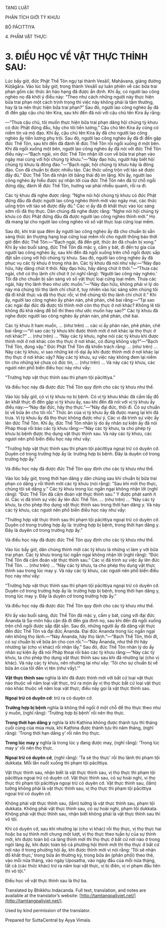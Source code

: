  

TẠNG LUẬT

PHÂN TÍCH GIỚI TỲ KHƯU

BỘ PĀCITTIYA

4\. PHẨM VẬT THỰC:

# 3\. ĐIỀU HỌC VỀ VẬT THỰC THỈNH SAU:

Lúc bấy giờ, đức Phật Thế Tôn ngự tại thành Vesālī, Mahāvana, giảng đường Kūṭāgāra. Vào lúc bấy giờ, trong thành Vesālī sự luân phiên về các bữa trai phạn gồm các thức ăn hảo hạng đã được ấn định. Khi ấy, có người lao công nghèo nọ đã khởi ý điều này: “Theo như cách những người này thực hiện bữa trai phạn một cách trịnh trọng thì việc này không phải là tầm thường, hay là ta nên thực hiện bữa trai phạn?” Sau đó, người lao công nghèo ấy đã đi đến gặp cậu chủ tên Kira, sau khi đến đã nói với cậu chủ tên Kira ấy rằng:

—“Thưa cậu chủ, tôi muốn thực hiện bữa trai phạn dâng hội chúng tỳ khưu có đức Phật đứng đầu, hãy cho tôi tiền lương.” Cậu chủ tên Kira ấy cũng có niềm tin và mộ đạo. Khi ấy, cậu chủ tên Kira ấy đã cho người lao công nghèo ấy tiền lương phụ trội. Sau đó, người lao công nghèo ấy đã đi đến gặp đức Thế Tôn, sau khi đến đã đảnh lễ đức Thế Tôn rồi ngồi xuống ở một bên. Khi đã ngồi xuống một bên, người lao công nghèo ấy đã nói với đức Thế Tôn điều này:—“Bạch ngài, xin đức Thế Tôn nhận lời con về bữa trai phạn vào ngày mai cùng với hội chúng tỳ khưu.”—“Này đạo hữu, người hãy biết hội chúng tỳ khưu là đông đảo.”—“Bạch ngài, hội chúng tỳ khưu hãy là đông đảo. Con đã chuẩn bị được nhiều táo. Các thức uống trộn với táo sẽ được đầy đủ.” Đức Thế Tôn đã nhận lời bằng thái độ im lặng. Khi ấy, người lao công nghèo ấy hiểu được sự nhận lời của đức Thế Tôn nên đã từ chỗ ngồi đứng dậy, đảnh lễ đức Thế Tôn, hướng vai phải nhiễu quanh, rồi ra đi.

Các tỳ khưu đã nghe được rằng: “Nghe nói hội chúng tỳ khưu có đức Phật đứng đầu đã được người lao công nghèo thỉnh mời vào ngày mai, các thức uống trộn với táo sẽ được đầy đủ.” Các vị ấy đã đi khất thực vào lúc sáng sớm rồi đã thọ thực. Dân chúng đã nghe được rằng: “Nghe nói hội chúng tỳ khưu có đức Phật đứng đầu đã được người lao công nghèo thỉnh mời.” Họ đã mang lại cho người lao công nghèo vô số vật thực loại cứng loại mềm.

Sau đó, khi trải qua đêm ấy người lao công nghèo ấy đã cho chuẩn bị sẵn sàng thức ăn thượng hạng loại cứng loại mềm rồi cho người thông báo thời giờ đến đức Thế Tôn:—“Bạch ngài, đã đến giờ, thức ăn đã chuẩn bị xong.” Khi ấy vào buổi sáng, đức Thế Tôn đã mặc y, cầm y bát, đi đến tư gia của người lao công nghèo ấy, sau khi đến đã ngồi xuống trên chỗ ngồi được sắp đặt sẵn cùng với hội chúng tỳ khưu. Sau đó, người lao công nghèo ấy đã phục vụ các tỳ khưu ở trong nhà ăn. Các tỳ khưu đã nói như vầy:—“Này đạo hữu, hãy dâng chút ít thôi. Này đạo hữu, hãy dâng chút ít thôi.”—“Thưa các ngài, chớ có thọ lãnh chỉ chút ít (vì nghĩ rằng): ‘Người lao công này nghèo.’ Tôi đã cho chuẩn bị sẵn sàng vô số vật thực loại cứng loại mềm. Thưa các ngài, hãy thọ lãnh theo như ước muốn.”—“Này đạo hữu, không phải vì lý do này mà chúng tôi thọ lãnh chỉ chút ít, tuy nhiên vào lúc sáng sớm chúng tôi đã đi khất thực và đã thọ thực rồi; vì thế chúng tôi thọ lãnh chỉ chút ít.” Khi ấy, người lao công nghèo ấy phàn nàn, phê phán, chê bai rằng:—“Tại sao các ngài đại đức đã được tôi thỉnh mời còn thọ thực ở nơi khác? Không lẽ tôi không đủ khả năng để bố thí theo như ước muốn hay sao?” Các tỳ khưu đã nghe được người lao công nghèo ấy phàn nàn, phê phán, chê bai.

Các tỳ khưu ít ham muốn, … (như trên) … các vị ấy phàn nàn, phê phán, chê bai rằng:—“Vì sao các tỳ khưu khi được thỉnh mời ở nơi khác lại thọ thực ở nơi khác?” … (như trên) … “Này các tỳ khưu, nghe nói các tỳ khưu khi được thỉnh mời ở nơi khác còn thọ thực ở nơi khác, có đúng không vậy?”—“Bạch Thế Tôn, đúng vậy.” Đức Phật Thế Tôn đã khiển trách rằng: … (như trên) … Này các tỳ khưu, vì sao những kẻ rồ dại ấy khi được thỉnh mời ở nơi khác lại thọ thực ở nơi khác vậy? Này các tỳ khưu, sự việc này không đem lại niềm tin cho những kẻ chưa có đức tin, … (như trên) … Và này các tỳ khưu, các ngươi nên phổ biến điều học này như vầy:

“Trường hợp vật thực thỉnh sau thì phạm tội pācittiya.”

Và điều học này đã được đức Thế Tôn quy định cho các tỳ khưu như thế.

Vào lúc bấy giờ, có vị tỳ khưu nọ bị bệnh. Có vị tỳ khưu khác đã cầm lấy đồ ăn khất thực đi đến gặp vị tỳ khưu ấy, sau khi đến đã nói với vị tỳ khưu ấy điều này:—“Này đại đức, hãy thọ thực.”—“Này đại đức, thôi đi. Có sự chuẩn bị về bữa ăn cho tôi rồi.” Thức ăn của vị tỳ khưu ấy đã được mang lại khi đã trưa. Vị tỳ khưu ấy đã thọ thực không được như ý. Các vị đã trình sự việc ấy lên đức Thế Tôn. Khi ấy, đức Thế Tôn nhân lý do ấy nhân sự kiện ấy đã nói Pháp thoại rồi bảo các tỳ khưu rằng:—“Này các tỳ khưu, ta cho phép tỳ khưu bị bệnh được thọ dụng vật thực thỉnh sau. Và này các tỳ khưu, các ngươi nên phổ biến điều học này như vầy:

“Trường hợp vật thực thỉnh sau thì phạm tội pācittiya ngoại trừ có duyên cớ. Duyên cớ trong trường hợp ấy là: trường hợp bị bệnh. Đây là duyên cớ trong trường hợp ấy.”

Và điều học này đã được đức Thế Tôn quy định cho các tỳ khưu như thế.

Vào lúc bấy giờ, trong thời hạn dâng y dân chúng sau khi chuẩn bị bữa trai phạn có dâng y rồi thỉnh mời các tỳ khưu (nói rằng): “Sau khi mời thọ thực, chúng tôi sẽ dâng y.” Các tỳ khưu trong lúc ngần ngại không nhận lời (nghĩ rằng): “Đức Thế Tôn đã cấm đoán vật thực thỉnh sau.” Y được phát sanh ít ỏi. Các vị đã trình sự việc ấy lên đức Thế Tôn. … (như trên) … “Này các tỳ khưu, ta cho phép thọ dụng vật thực thỉnh sau trong thời hạn dâng y. Và này các tỳ khưu, các ngươi nên phổ biến điều học này như vầy:

“Trường hợp vật thực thỉnh sau thì phạm tội pācittiya ngoại trừ có duyên cớ. Duyên cớ trong trường hợp ấy là: trường hợp bị bệnh, trong thời hạn dâng y. Đây là duyên cớ trong trường hợp ấy.”

Và điều học này đã được đức Thế Tôn quy định cho các tỳ khưu như thế.

Vào lúc bấy giờ, dân chúng thỉnh mời các tỳ khưu là những vị làm y với bữa trai phạn. Các tỳ khưu trong lúc ngần ngại không nhận lời (nghĩ rằng): “Đức Thế Tôn đã cấm đoán vật thực thỉnh sau.” Các vị đã trình sự việc ấy lên đức Thế Tôn. … (như trên) … “Này các tỳ khưu, ta cho phép thọ dụng vật thực thỉnh sau trong lúc may y. Và này các tỳ khưu, các ngươi nên phổ biến điều học này như vầy:

“Trường hợp vật thực thỉnh sau thì phạm tội pācittiya ngoại trừ có duyên cớ. Duyên cớ trong trường hợp ấy là: trường hợp bị bệnh, trong thời hạn dâng y, trong lúc may y. Đây là duyên cớ trong trường hợp ấy.”

Và điều học này đã được đức Thế Tôn quy định cho các tỳ khưu như thế.

Khi ấy vào buổi sáng, đức Thế Tôn đã mặc y, cầm y bát, cùng với đại đức Ānanda là Sa-môn hầu cận đã đi đến gia đình nọ, sau khi đến đã ngồi xuống trên chỗ ngồi được sắp đặt sẵn. Sau đó, những người ấy đã dâng vật thực đến đức Thế Tôn và đại đức Ānanda. Đại đức Ānanda trong lúc ngần ngại nên không thọ lãnh.—“Này Ānanda, hãy thọ lãnh.”—“Bạch Thế Tôn, thôi đi, có sự chuẩn bị về bữa ăn cho con rồi.”—“Này Ānanda, như thế thì hãy nhường lại (cho vị khác) rồi nhận lấy.” Sau đó, đức Thế Tôn nhân lý do ấy nhân sự kiện ấy đã nói Pháp thoại rồi bảo các tỳ khưu rằng:—“Này các tỳ khưu, ta cho phép thọ dụng vật thực thỉnh sau sau khi đã nhường lại (cho vị khác). Và này các tỳ khưu, nên nhường lại như vầy: ‘Tôi cho sự chuẩn bị về bữa ăn của tôi đến vị tên (như vầy).’”

**Vật thực thỉnh sau** nghĩa là khi đã được thỉnh mời với bất cứ loại vật thực nào thuộc về năm loại vật thực, trừ ra món ấy vị thọ thực bất cứ loại vật thực nào khác thuộc về năm loại vật thực; điều này gọi là vật thực thỉnh sau.

**Ngoại trừ có duyên cớ**: trừ ra có duyên cớ.

**Trường hợp bị bệnh** nghĩa là không thể ngồi ở một chỗ để thọ thực theo như ý muốn, (nghĩ rằng): ‘Trường hợp bị bệnh’ rồi nên thọ thực.

**Trong thời hạn dâng y** nghĩa là khi Kaṭhina không được thành tựu thì tháng cuối cùng của mùa mưa, khi Kaṭhina được thành tựu thì năm tháng, (nghĩ rằng): ‘Trong thời hạn dâng y’ rồi nên thọ thực.

**Trong lúc may y** nghĩa là trong lúc y đang được may, (nghĩ rằng): ‘Trong lúc may y’ rồi nên thọ thực.

**Ngoại trừ có duyên cớ**, (nghĩ rằng): ‘Ta sẽ thọ thực’ rồi thọ lãnh thì phạm tội dukkaṭa. Mỗi lần nuốt xuống thì phạm tội pācittiya.

Vật thực thỉnh sau, nhận biết là vật thực thỉnh sau, vị thọ thực thì phạm tội pācittiya ngoại trừ có duyên cớ. Vật thực thỉnh sau, có sự hoài nghi, vị thọ thực thì phạm tội pācittiya ngoại trừ có duyên cớ. Vật thực thỉnh sau, (lầm) tưởng không phải là vật thực thỉnh sau, vị thọ thực thì phạm tội pācittiya ngoại trừ có duyên cớ.

Không phải vật thực thỉnh sau, (lầm) tưởng là vật thực thỉnh sau, phạm tội dukkaṭa. Không phải vật thực thỉnh sau, có sự hoài nghi, phạm tội dukkaṭa. Không phải vật thực thỉnh sau, nhận biết không phải là vật thực thỉnh sau thì vô tội.

Khi có duyên cớ, sau khi nhường lại (cho vị khác) rồi thọ thực, vị thọ thực hai hoặc ba sự thỉnh mời chung một lượt, vị thọ thực theo tuần tự của sự thỉnh mời, khi được toàn bộ cả làng thỉnh mời thì thọ thực ở bất cứ nơi nào ở trong ngôi làng ấy, khi được toàn bộ cả phường hội thỉnh mời thì thọ thực ở bất cứ nơi nào ở trong phường hội ấy, khi được thỉnh mời vị nói rằng: ‘Tôi sẽ nhận đồ khất thực,’ trong bữa ăn thường kỳ, trong bữa ăn (phân phối) theo thẻ, vào mỗi nửa tháng, vào ngày Uposatha, vào ngày đầu của mỗi nửa tháng, tất cả (các thức khác) trừ ra năm loại vật thực, vị bị điên, vị vi phạm đầu tiên thì vô tội.”

Điều học về vật thực thỉnh sau là thứ ba.

Translated by Bhikkhu Indacanda. Full text, translation, and notes are available at the translator’s website: [http://tamtangpaliviet.net/](http://tamtangpaliviet.net/).

Used by kind permission of the translator.

Prepared for SuttaCentral by Ayya Vimala.